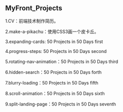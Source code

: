 ## MyFront_Projects

1.CV：前端技术制作简历。

2.make-a-pikachu：使用CSS3画一个皮卡丘。

3.expanding-cards: 50 Projects in 50 Days first

4.progress-steps: 50 Projects in 50 Days second

5.rotating-nav-animation：50 Projects in 50 Days third

6.hidden-search：50 Projects in 50 Days forth

7.blurry-loading：50 Projects in 50 Days fifth

8.scroll-animation：50 Projects in 50 Days sixth

9.split-landing-page：50 Projects in 50 Days seventh